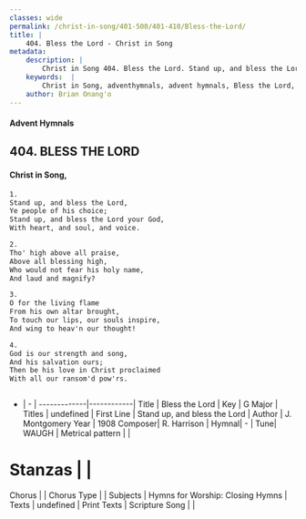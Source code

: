 ```yaml
---
classes: wide
permalink: /christ-in-song/401-500/401-410/Bless-the-Lord/
title: |
    404. Bless the Lord - Christ in Song
metadata:
    description: |
        Christ in Song 404. Bless the Lord. Stand up, and bless the Lord, Ye people of his choice; Stand up, and bless the Lord your God, With heart, and soul, and voice.
    keywords:  |
        Christ in Song, adventhymnals, advent hymnals, Bless the Lord, Stand up, and bless the Lord. 
    author: Brian Onang'o
---
```


#### Advent Hymnals
## 404. BLESS THE LORD
####  Christ in Song,

```txt
1.
Stand up, and bless the Lord,
Ye people of his choice;
Stand up, and bless the Lord your God,
With heart, and soul, and voice.

2.
Tho' high above all praise,
Above all blessing high,
Who would not fear his holy name,
And laud and magnify?

3.
O for the living flame
From his own altar brought,
To touch our lips, our souls inspire,
And wing to heav'n our thought!

4.
God is our strength and song,
And his salvation ours;
Then be his love in Christ proclaimed
With all our ransom'd pow'rs.



```

- |   -  |
-------------|------------|
Title | Bless the Lord |
Key | G Major |
Titles | undefined |
First Line | Stand up, and bless the Lord |
Author | J. Montgomery
Year | 1908
Composer| R. Harrison |
Hymnal|  - |
Tune| WAUGH |
Metrical pattern | |
# Stanzas |  |
Chorus |  |
Chorus Type |  |
Subjects | Hymns for Worship: Closing Hymns |
Texts | undefined |
Print Texts | 
Scripture Song |  |
    
